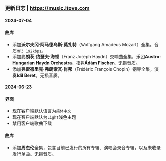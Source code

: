 ### 更新日志 | https://music.itove.com 

#### 2024-07-04
#### 曲库
* 添加**沃尔夫冈·阿马德乌斯·莫扎特**（Wolfgang Amadeus Mozart）全集。音质`MP3 192kbps`。
* 添加**弗朗茨·约瑟夫·海顿**（Franz Joseph Haydn）交响曲全集，乐团**Austro-Hungarian Haydn Orchestra**，指挥**Ádám Fischer**。无损音质。
* 添加**弗雷德里克·弗朗索瓦·肖邦**（Frédéric François Chopin）钢琴全集，演奏**Idil Beret**。无损音质。

#### 2024-06-23
#### 界面
* 现在客户端默认语言为`简体中文`
* 现在客户端默认为`Light`浅色主题
* 禁用客户端歌曲下载
#### 曲库
* 添加**周杰伦**全集，包含目前已发行的所有专辑、演唱会录音专辑，以及未收录发行单曲。无损音质。
